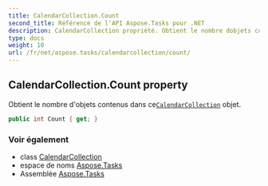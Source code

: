```yaml
---
title: CalendarCollection.Count
second_title: Référence de l'API Aspose.Tasks pour .NET
description: CalendarCollection propriété. Obtient le nombre dobjets contenus dans ceCalendarCollection objet.
type: docs
weight: 10
url: /fr/net/aspose.tasks/calendarcollection/count/
---
```

## CalendarCollection.Count property

Obtient le nombre d'objets contenus dans ce[`CalendarCollection`](../) objet.

```csharp
public int Count { get; }
```

### Voir également

* class [CalendarCollection](../)
* espace de noms [Aspose.Tasks](../../calendarcollection/)
* Assemblée [Aspose.Tasks](../../../)


